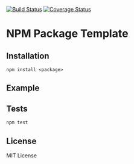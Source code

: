 [![Build Status](https://travis-ci.org/quteron/npm-package-template.svg?branch=master)](https://travis-ci.org/quteron/npm-package-template)  [![Coverage Status](https://coveralls.io/repos/github/quteron/npm-package-template/badge.svg?branch=master)](https://coveralls.io/github/quteron/npm-package-template?branch=master)

NPM Package Template
=========


## Installation

 `npm install <package>`

## Example

## Tests

  `npm test`

## License

MIT License
